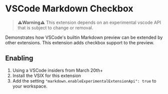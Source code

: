 # VSCode Markdown Checkbox

> **⚠️Warning⚠️** This extension depends on an experimental vscode API that is subject to change or removal.

Demonstrates how VSCode's builtin Markdown preview can be extended by other extensions. This extension adds checkbox support to the preview.

## Enabling

1. Using a VSCode insiders from March 20th+
1. Install the VSIX for this extension
1. Add the setting `"markdown.enableExperimentalExtensionApi": true` to your workspace.
